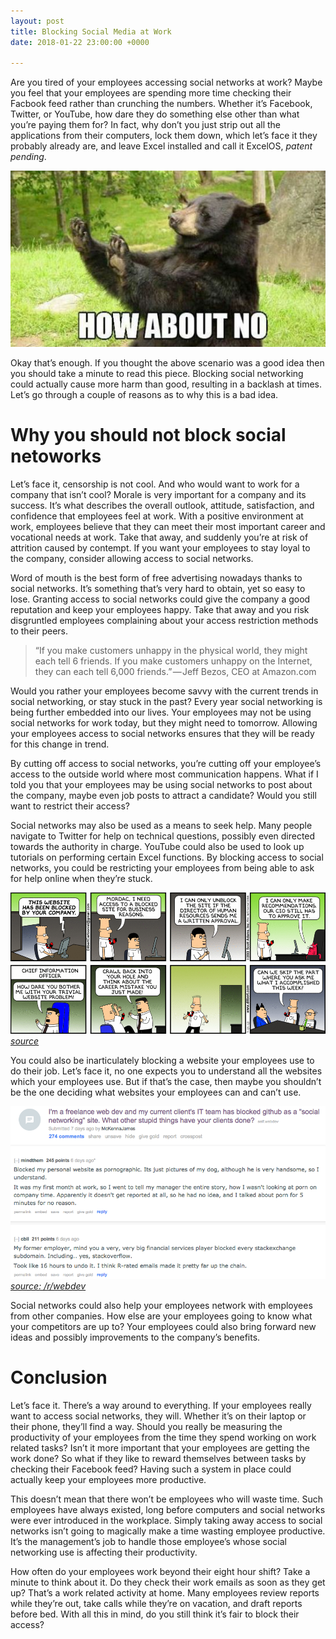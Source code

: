 ```yaml
---
layout: post
title: Blocking Social Media at Work
date: 2018-01-22 23:00:00 +0000

---
```


Are you tired of your employees accessing social networks at work? Maybe you feel that your employees are spending more time checking their Facbook feed rather than crunching the numbers. Whether it’s Facebook, Twitter, or YouTube, how dare they do something else other than what you’re paying them for? In fact, why don’t you just strip out all the applications from their computers, lock them down, which let’s face it they probably already are, and leave Excel installed and call it ExcelOS, _patent pending_.

![alt text](/images/how-about-no.jpeg "Logo Title Text 1")

Okay that’s enough. If you thought the above scenario was a good idea then you should take a minute to read this piece. Blocking social networking could actually cause more harm than good, resulting in a backlash at times. Let’s go through a couple of reasons as to why this is a bad idea.

# Why you should not block social netoworks

Let’s face it, censorship is not cool. And who would want to work for a company that isn’t cool? Morale is very important for a company and its success. It’s what describes the overall outlook, attitude, satisfaction, and confidence that employees feel at work. With a positive environment at work, employees believe that they can meet their most important career and vocational needs at work. Take that away, and suddenly you’re at risk of attrition caused by contempt. If you want your employees to stay loyal to the company, consider allowing access to social networks.

Word of mouth is the best form of free advertising nowadays thanks to social networks. It’s something that’s very hard to obtain, yet so easy to lose. Granting access to social networks could give the company a good reputation and keep your employees happy. Take that away and you risk disgruntled employees complaining about your access restriction methods to their peers.

> “If you make customers unhappy in the physical world, they might each tell 6 friends. If you make customers unhappy on the Internet, they can each tell 6,000 friends.” — Jeff Bezos, CEO at Amazon.com

Would you rather your employees become savvy with the current trends in social networking, or stay stuck in the past? Every year social networking is being further embedded into our lives. Your employees may not be using social networks for work today, but they might need to tomorrow. Allowing your employees access to social networks ensures that they will be ready for this change in trend.

By cutting off access to social networks, you’re cutting off your employee’s access to the outside world where most communication happens. What if I told you that your employees may be using social networks to post about the company, maybe even job posts to attract a candidate? Would you still want to restrict their access?

Social networks may also be used as a means to seek help. Many people navigate to Twitter for help on technical questions, possibly even directed towards the authority in charge. YouTube could also be used to look up tutorials on performing certain Excel functions. By blocking access to social networks, you could be restricting your employees from being able to ask for help online when they’re stuck.

![alt text](/images/work-site.gif "Logo Title Text 1")
*[source](http://joyreactor.com/post/876142)*

You could also be inarticulately blocking a website your employees use to do their job. Let’s face it, no one expects you to understand all the websites which your employees use. But if that’s the case, then maybe you shouldn’t be the one deciding what websites your employees can and can’t use.

![alt text](/images/reddit-it-block.png "Logo Title Text 1")
*[source: /r/webdev](https://www.reddit.com/r/webdev/comments/7pxeqn/im_a_freelance_web_dev_and_my_current_clients_it/)*

Social networks could also help your employees network with employees from other companies. How else are your employees going to know what your competitors are up to? Your employees could also bring forward new ideas and possibly improvements to the company’s benefits.

# Conclusion

Let’s face it. There’s a way around to everything. If your employees really want to access social networks, they will. Whether it’s on their laptop or their phone, they’ll find a way. Should you really be measuring the productivity of your employees from the time they spend working on work related tasks? Isn’t it more important that your employees are getting the work done? So what if they like to reward themselves between tasks by checking their Facebook feed? Having such a system in place could actually keep your employees more productive.

This doesn’t mean that there won’t be employees who will waste time. Such employees have always existed, long before computers and social networks were ever introduced in the workplace. Simply taking away access to social networks isn’t going to magically make a time wasting employee productive. It’s the management’s job to handle those employee’s whose social networking use is affecting their productivity.

How often do your employees work beyond their eight hour shift? Take a minute to think about it. Do they check their work emails as soon as they get up? That’s a work related activity at home. Many employees review reports while they’re out, take calls while they’re on vacation, and draft reports before bed. With all this in mind, do you still think it’s fair to block their access?
